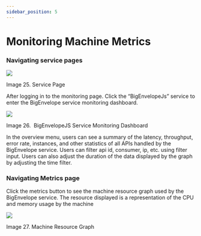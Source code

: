 ```yaml
---
sidebar_position: 5
---
```


# Monitoring Machine Metrics

### Navigating service pages

![](/img/bigenvelope/images/en/image1.png)

Image 25. Service Page

After logging in to the monitoring page. Click the “BigEnvelopeJs” service to enter the BigEnvelope service monitoring dashboard.

![](/img/bigenvelope/images/en/image2.png)

Image 26.  BigEnvelopeJS Service Monitoring Dashboard

In the overview menu, users can see a summary of the latency, throughput, error rate, instances, and other statistics of all APIs handled by the BigEnvelope service. Users can filter api id, consumer, ip, etc. using filter input. Users can also adjust the duration of the data displayed by the graph by adjusting the time filter.

### Navigating Metrics page

Click the metrics button to see the machine resource graph used by the BigEnvelope service. The resource displayed is a representation of the CPU and memory usage by the machine

![](/img/bigenvelope/images/en/image9.png)

Image 27. Machine Resource Graph
